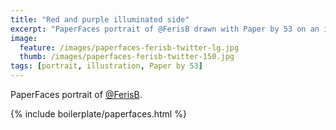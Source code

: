 ```yaml
---
title: "Red and purple illuminated side"
excerpt: "PaperFaces portrait of @FerisB drawn with Paper by 53 on an iPad."
image: 
  feature: /images/paperfaces-ferisb-twitter-lg.jpg
  thumb: /images/paperfaces-ferisb-twitter-150.jpg
tags: [portrait, illustration, Paper by 53]
---
```


PaperFaces portrait of [@FerisB](http://twitter.com/FerisB).

{% include boilerplate/paperfaces.html %}